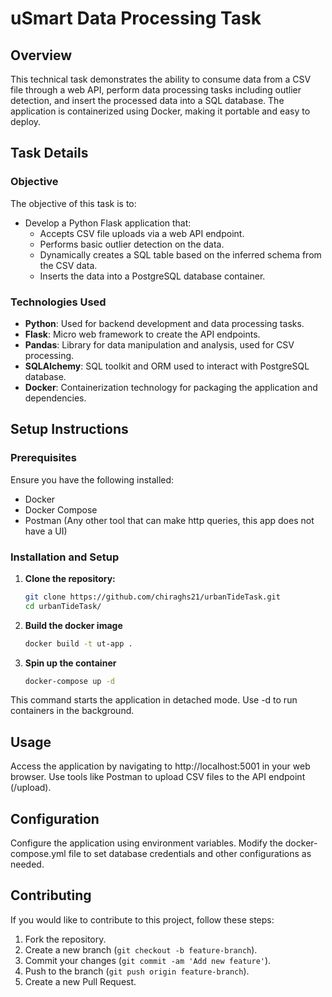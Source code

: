 # uSmart Data Processing Task

## Overview

This technical task demonstrates the ability to consume data from a CSV file through a web API, perform data processing tasks including outlier detection, and insert the processed data into a SQL database. The application is containerized using Docker, making it portable and easy to deploy.

## Task Details

### Objective

The objective of this task is to:

- Develop a Python Flask application that:
  - Accepts CSV file uploads via a web API endpoint.
  - Performs basic outlier detection on the data.
  - Dynamically creates a SQL table based on the inferred schema from the CSV data.
  - Inserts the data into a PostgreSQL database container.

### Technologies Used

- **Python**: Used for backend development and data processing tasks.
- **Flask**: Micro web framework to create the API endpoints.
- **Pandas**: Library for data manipulation and analysis, used for CSV processing.
- **SQLAlchemy**: SQL toolkit and ORM used to interact with PostgreSQL database.
- **Docker**: Containerization technology for packaging the application and dependencies.

## Setup Instructions

### Prerequisites

Ensure you have the following installed:

- Docker
- Docker Compose
- Postman (Any other tool that can make http queries, this app does not have a UI)

### Installation and Setup

1. **Clone the repository:**

   ```bash
   git clone https://github.com/chiraghs21/urbanTideTask.git
   cd urbanTideTask/
2. **Build the docker image**

   ```bash
   docker build -t ut-app .
3. **Spin up the container**

   ```bash
   docker-compose up -d
This command starts the application in detached mode. Use -d to run containers in the background.

## Usage

Access the application by navigating to http://localhost:5001 in your web browser.
Use tools like Postman to upload CSV files to the API endpoint (/upload).

## Configuration

Configure the application using environment variables. Modify the docker-compose.yml file to set database credentials and other configurations as needed.

## Contributing

If you would like to contribute to this project, follow these steps:

1. Fork the repository.
2. Create a new branch (`git checkout -b feature-branch`).
3. Commit your changes (`git commit -am 'Add new feature'`).
4. Push to the branch (`git push origin feature-branch`).
5. Create a new Pull Request.

